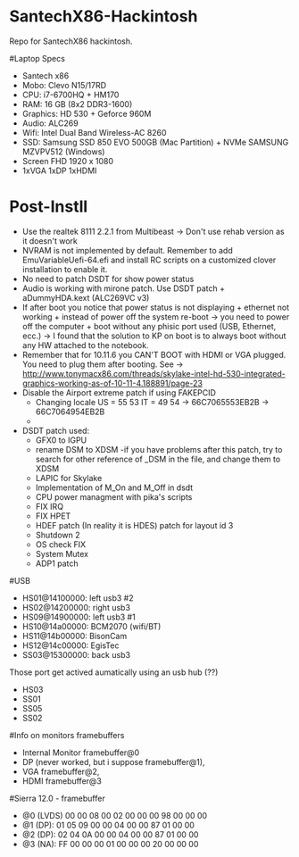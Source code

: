 # SantechX86-Hackintosh
Repo for SantechX86 hackintosh. 

#Laptop Specs
- Santech x86 
- Mobo: Clevo N15/17RD 
- CPU: i7-6700HQ + HM170 
- RAM: 16 GB (8x2 DDR3-1600) 
- Graphics: HD 530 + Geforce 960M 
- Audio: ALC269 
- Wifi: Intel Dual Band Wireless-AC 8260 
- SSD: Samsung SSD 850 EVO 500GB (Mac Partition) + NVMe SAMSUNG MZVPV512 (Windows) 
- Screen FHD 1920 x 1080
- 1xVGA 1xDP 1xHDMI

# Post-Instll
- Use the realtek 8111 2.2.1 from Multibeast -> Don't use rehab version as it doesn't work
- NVRAM is not implemented by default. Remember to add EmuVariableUefi-64.efi and install RC scripts on a customized clover installation to enable it.
- No need to patch DSDT for show power status
- Audio is working with mirone patch. Use DSDT patch + aDummyHDA.kext (ALC269VC v3)
- If after boot you notice that power status is not displaying + ethernet not working + instead of power off the system re-boot -> you need to power off the computer + boot without any phisic port used (USB, Ethernet, ecc.) -> I found that the solution to KP on boot is to always boot without any HW attached to the notebook.
- Remember that for 10.11.6 you CAN'T BOOT with HDMI or VGA plugged. You need to plug them after booting. See -> http://www.tonymacx86.com/threads/skylake-intel-hd-530-integrated-graphics-working-as-of-10-11-4.188891/page-23
- Disable the Airport extreme patch if using FAKEPCID
    - Changing locale US = 55 53 IT = 49 54 -> 66C7065553EB2B -> 66C7064954EB2B
    - 
- DSDT patch used:
	- GFX0 to IGPU
	- rename DSM to XDSM
        -if you have problems after this patch, try to search for other reference of _DSM in the file, and change them to XDSM
	- LAPIC for Skylake
	- Implementation of M_On and M_Off in dsdt
	- CPU power managment with pika's scripts
	- FIX IRQ
	- FIX HPET
	- HDEF patch (In reality it is HDES) patch for layout id 3
	- Shutdown 2
	- OS check FIX
	- System Mutex
	- ADP1 patch

#USB
- HS01@14100000: left usb3 #2
- HS02@14200000: right usb3
- HS09@14900000: left usb3 #1
- HS10@14a00000: BCM2070 (wifi/BT)
- HS11@14b00000: BisonCam 
- HS12@14c00000: EgisTec
- SS03@15300000: back usb3

Those port get actived aumatically using an usb hub (??)
- HS03
- SS01
- SS05
- SS02

#Info on monitors framebuffers
- Internal Monitor framebuffer@0
- DP (never worked, but i suppose framebuffer@1),
- VGA framebuffer@2,
- HDMI framebuffer@3


#Sierra 12.0 - framebuffer
- @0 (LVDS) 00 00 08 00 02 00 00 00 98 00 00 00
- @1 (DP): 01 05 09 00 00 04 00 00 87 01 00 00
- @2 (DP): 02 04 0A 00 00 04 00 00 87 01 00 00 
- @3 (NA): FF 00 00 00 01 00 00 00 20 00 00 00
